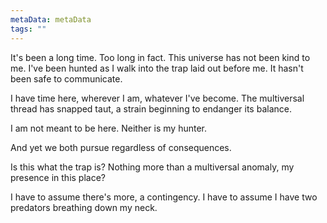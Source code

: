 ```yaml
---
metaData: metaData
tags: ""
---
```


It's been a long time. Too long in fact. This universe has not been kind to me. I've been hunted as I walk into the trap laid out before me. It hasn't been safe to communicate. 

I have time here, wherever I am, whatever I've become. The multiversal thread has snapped taut, a strain beginning to endanger its balance. 

I am not meant to be here. Neither is my hunter. 

And yet we both pursue regardless of consequences. 

Is this what the trap is? Nothing more than a multiversal anomaly, my presence in this place?

I have to assume there's more, a contingency. I have to assume I have two predators breathing down my neck.